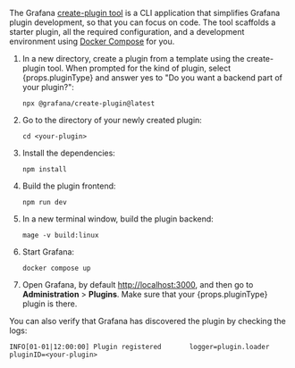 The Grafana [create-plugin tool](https://www.npmjs.com/package/@grafana/create-plugin) is a CLI application that simplifies Grafana plugin development, so that you can focus on code. The tool scaffolds a starter plugin, all the required configuration, and a development environment using [Docker Compose](https://docs.docker.com/compose/) for you.

1. In a new directory, create a plugin from a template using the create-plugin tool. When prompted for the kind of plugin, select {props.pluginType} and answer yes to "Do you want a backend part of your plugin?":

   ```shell
   npx @grafana/create-plugin@latest
   ```

2. Go to the directory of your newly created plugin:

   ```shell
   cd <your-plugin>
   ```

3. Install the dependencies:

   ```shell
   npm install
   ```

4. Build the plugin frontend:

   ```shell
   npm run dev
   ```

5. In a new terminal window, build the plugin backend:

   ```shell
   mage -v build:linux
   ```

6. Start Grafana:

   ```shell
   docker compose up
   ```

7. Open Grafana, by default [http://localhost:3000](http://localhost:3000), and then go to **Administration** > **Plugins**. Make sure that your {props.pluginType} plugin is there.

You can also verify that Grafana has discovered the plugin by checking the logs:

```
INFO[01-01|12:00:00] Plugin registered       logger=plugin.loader pluginID=<your-plugin>
```
